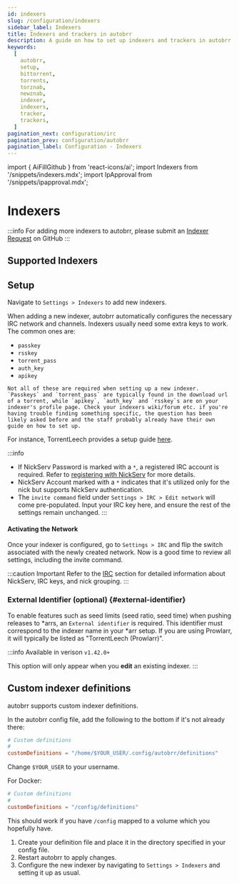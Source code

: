 ```yaml
---
id: indexers
slug: /configuration/indexers
sidebar_label: Indexers
title: Indexers and trackers in autobrr
description: A guide on how to set up indexers and trackers in autobrr.
keywords:
  [
    autobrr,
    setup,
    bittorrent,
    torrents,
    torznab,
    newznab,
    indexer,
    indexers,
    tracker,
    trackers,
  ]
pagination_next: configuration/irc
pagination_prev: configuration/autobrr
pagination_label: Configuration - Indexers
---
```


import { AiFillGithub } from 'react-icons/ai';
import Indexers from '/snippets/indexers.mdx';
import IpApproval from '/snippets/ipapproval.mdx';

# Indexers

:::info
For adding more indexers to autobrr, please submit an [Indexer Request](https://github.com/autobrr/autobrr/issues/new/choose) on GitHub <AiFillGithub />
:::

## Supported Indexers

<Indexers/>

## Setup

Navigate to `Settings > Indexers` to add new indexers.

   When adding a new indexer, autobrr automatically configures the necessary IRC network and channels. Indexers usually need some extra keys to work. The common ones are:

   - `passkey`
   - `rsskey`
   - `torrent_pass`
   - `auth_key`
   - `apikey`

    Not all of these are required when setting up a new indexer. `Passkeys` and `torrent_pass` are typically found in the download url of a torrent, while `apikey`, `auth_key` and `rsskey`s are on your indexer's profile page. Check your indexers wiki/forum etc. if you're having trouble finding something specific, the question has been likely asked before and the staff probably already have their own guide on how to set up.

   For instance, TorrentLeech provides a setup guide [here](http://wiki.torrentleech.org/doku.php/autobrr).  

   :::info
   - If NickServ Password is marked with a `*`, a registered IRC account is required. Refer to [registering with NickServ](irc.md#registering-with-nickserv) for more details.
   - NickServ Account marked with a `*` indicates that it's utilized only for the nick but supports NickServ authentication.  
   - The `invite command` field under `Settings > IRC > Edit network` will come pre-populated. Input your IRC key here, and ensure the rest of the settings remain unchanged.
   :::

#### Activating the Network

Once your indexer is configured, go to `Settings > IRC` and flip the switch associated with the newly created network. Now is a good time to review all settings, including the invite command.

:::caution Important
Refer to the [IRC](../configuration/irc.md) section for detailed information about NickServ, IRC keys, and nick grouping.
:::

<IpApproval/>

### External Identifier (optional) {#external-identifier}

To enable features such as seed limits (seed ratio, seed time) when pushing releases to \*arrs, an `External identifier` is required. This identifier must correspond to the indexer name in your \*arr setup. If you are using Prowlarr, it will typically be listed as "TorrentLeech (Prowlarr)".

:::info
Available in verison `v1.42.0+`

This option will only appear when you **edit** an existing indexer.
:::

## Custom indexer definitions

autobrr supports custom indexer definitions.

In the autobrr config file, add the following to the bottom if it's not already there:

```toml
# Custom definitions
#
customDefinitions = "/home/$YOUR_USER/.config/autobrr/definitions"
```

Change `$YOUR_USER` to your username.

For Docker:

```toml
# Custom definitions
#
customDefinitions = "/config/definitions"
```

This should work if you have `/config` mapped to a volume which you hopefully have.

1. Create your definition file and place it in the directory specified in your config file.
2. Restart autobrr to apply changes.
3. Configure the new indexer by navigating to `Settings > Indexers` and setting it up as usual.
